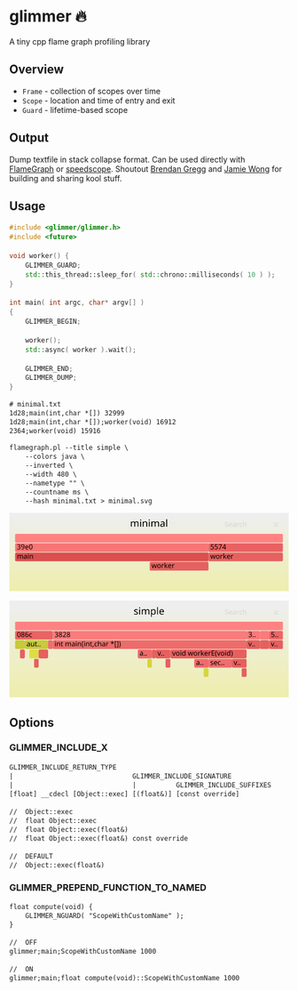 # glimmer 🔥
A tiny cpp flame graph profiling library


## Overview
- `Frame` - collection of scopes over time
- `Scope` - location and time of entry and exit
- `Guard` - lifetime-based scope


## Output
Dump textfile in stack collapse format.
Can be used directly with [FlameGraph](https://github.com/brendangregg/FlameGraph) or [speedscope](https://www.speedscope.app/).
Shoutout [Brendan Gregg](https://twitter.com/brendangregg) and [Jamie Wong](https://twitter.com/jlfwong) for building and sharing kool stuff.


## Usage
```cpp
#include <glimmer/glimmer.h>
#include <future>

void worker() {
    GLIMMER_GUARD;
    std::this_thread::sleep_for( std::chrono::milliseconds( 10 ) );
}

int main( int argc, char* argv[] ) 
{
    GLIMMER_BEGIN;

    worker();
    std::async( worker ).wait();

    GLIMMER_END;
    GLIMMER_DUMP;
}
```

```
# minimal.txt
1d28;main(int,char *[]) 32999
1d28;main(int,char *[]);worker(void) 16912
2364;worker(void) 15916
```

```
flamegraph.pl --title simple \
    --colors java \
    --inverted \
    --width 480 \
    --nametype "" \ 
    --countname ms \
    --hash minimal.txt > minimal.svg
``` 

![](docs/minimal.svg)

![](docs/simple.svg)


## Options

### GLIMMER_INCLUDE_X

```
GLIMMER_INCLUDE_RETURN_TYPE
|                              GLIMMER_INCLUDE_SIGNATURE
|                              |          GLIMMER_INCLUDE_SUFFIXES
[float] __cdecl [Object::exec] [(float&)] [const override]          

//  Object::exec
//  float Object::exec
//  float Object::exec(float&)
//  float Object::exec(float&) const override

//  DEFAULT
//  Object::exec(float&)
```

### GLIMMER_PREPEND_FUNCTION_TO_NAMED

```
float compute(void) {
    GLIMMER_NGUARD( "ScopeWithCustomName" );
}

//  OFF
glimmer;main;ScopeWithCustomName 1000

//  ON
glimmer;main;float compute(void)::ScopeWithCustomName 1000
```